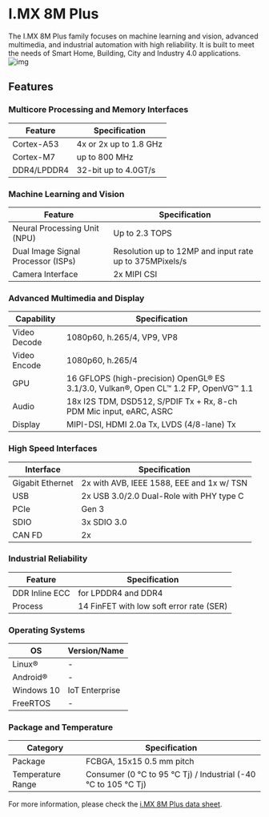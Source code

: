 # I.MX 8M Plus

The I.MX 8M Plus family focuses on machine learning and vision, advanced multimedia, and industrial automation with high reliability. It is built to meet the needs of Smart Home, Building, City and Industry 4.0 applications.
![img](/img/k1/hardware/processor-brief/architecture.png)

## Features

### Multicore Processing and Memory Interfaces
| Feature | Specification |
|---------|---------------|
| Cortex-A53 | 4x or 2x up to 1.8 GHz |
| Cortex-M7 | up to 800 MHz |
| DDR4/LPDDR4 | 32-bit up to 4.0GT/s |

### Machine Learning and Vision
| Feature | Specification |
|---------|---------------|
| Neural Processing Unit (NPU) | Up to 2.3 TOPS |
| Dual Image Signal Processor (ISPs) | Resolution up to 12MP and input rate up to 375MPixels/s |
| Camera Interface | 2x MIPI CSI |

### Advanced Multimedia and Display
| Capability | Specification |
|------------|---------------|
| Video Decode | 1080p60, h.265/4, VP9, VP8 |
| Video Encode | 1080p60, h.265/4 |
| GPU | 16 GFLOPS (high-precision) OpenGL® ES 3.1/3.0, Vulkan®, Open CL™ 1.2 FP, OpenVG™ 1.1 |
| Audio | 18x I2S TDM, DSD512, S/PDIF Tx + Rx, 8-ch PDM Mic input, eARC, ASRC |
| Display | MIPI-DSI, HDMI 2.0a Tx, LVDS (4/8-lane) Tx |

### High Speed Interfaces
| Interface | Specification |
|-----------|---------------|
| Gigabit Ethernet | 2x with AVB, IEEE 1588, EEE and 1x w/ TSN |
| USB | 2x USB 3.0/2.0 Dual-Role with PHY type C |
| PCIe | Gen 3 |
| SDIO | 3x SDIO 3.0 |
| CAN FD | 2x |

### Industrial Reliability
| Feature | Specification |
|---------|---------------|
| DDR Inline ECC | for LPDDR4 and DDR4 |
| Process | 14 FinFET with low soft error rate (SER) |

### Operating Systems
| OS | Version/Name |
|----|-------------|
| Linux® | - |
| Android® | - |
| Windows 10 | IoT Enterprise |
| FreeRTOS | - |

### Package and Temperature
| Category | Specification |
|-----------|---------------|
| Package | FCBGA, 15x15 0.5 mm pitch |
| Temperature Range | Consumer (0 °C to 95 °C Tj) / Industrial (-40 °C to 105 °C Tj) |

For more information, please check the [i.MX 8M Plus data sheet](../datasheets/datasheets.md).